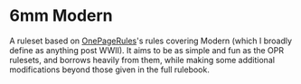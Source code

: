 # 6mm Modern

A ruleset based on [OnePageRules](https://onepagerules.com/)'s rules covering Modern (which I broadly define as anything post WWII). It aims to be as simple and fun as the OPR rulesets, and borrows heavily from them, while making some additional modifications beyond those given in the full rulebook.